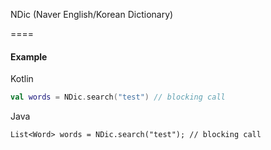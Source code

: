 NDic (Naver English/Korean Dictionary) 

====

#### Example


Kotlin
```kotlin
val words = NDic.search("test") // blocking call
```

Java
```
List<Word> words = NDic.search("test"); // blocking call
```